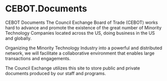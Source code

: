 # CEBOT.Documents
CEBOT Documents
The Council Exchange Board of Trade (CEBOT) works hard to advance and promote the existence of the great number of Minority Technology Companies located across the US, doing business in the US and globally. 
 
Organizing the Minority Technology Industry into a powerful and distributed network, we will facilitate a collaborative environment that enables large transactions and engagements.
 
The Council Exchange utilizes this site to store public and private documents produced by our staff and programs.
